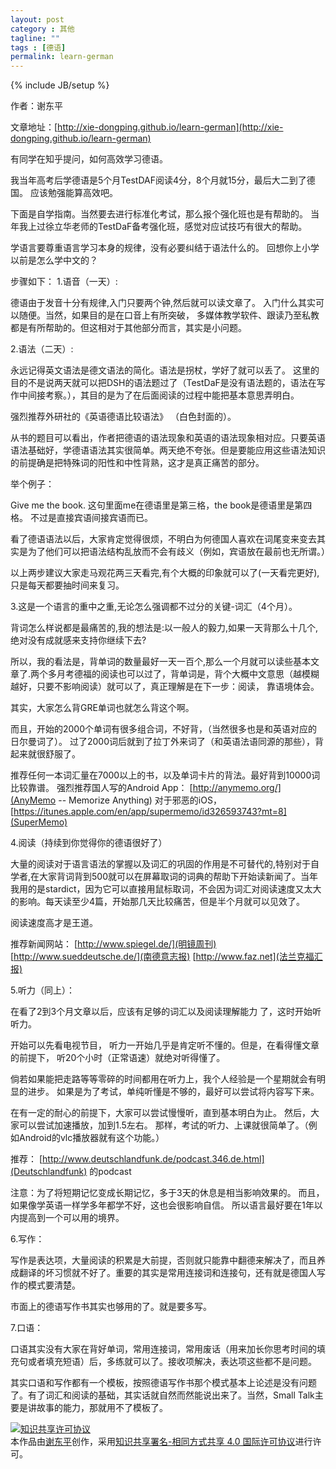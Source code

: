 ```yaml
---
layout: post
category : 其他
tagline: ""
tags : [德语]
permalink: learn-german
---
```

{% include JB/setup %}


作者：谢东平

文章地址：[http://xie-dongping.github.io/learn-german](http://xie-dongping.github.io/learn-german)

有同学在知乎提问，如何高效学习德语。

我当年高考后学德语是5个月TestDAF阅读4分，8个月就15分，最后大二到了德国。
应该勉强能算高效吧。

下面是自学指南。当然要去进行标准化考试，那么报个强化班也是有帮助的。
当年我上过徐立华老师的TestDaF备考强化班，感觉对应试技巧有很大的帮助。

学语言要尊重语言学习本身的规律，没有必要纠结于语法什么的。
回想你上小学以前是怎么学中文的？

步骤如下：
1.语音（一天）:

德语由于发音十分有规律,入门只要两个钟,然后就可以读文章了。 入门什么其实可以随便。当然，如果目的是在口音上有所突破，
多媒体教学软件、跟读乃至私教都是有所帮助的。但这相对于其他部分而言，其实是小问题。

2.语法（二天）:

永远记得英文语法是德文语法的简化。语法是拐杖，学好了就可以丢了。 这里的目的不是说两天就可以把DSH的语法题过了（TestDaF是没有语法题的，语法在写作中间接考察。），其目的是为了在后面阅读的过程中能把基本意思弄明白。

强烈推荐外研社的《英语德语比较语法》 （白色封面的）。

从书的题目可以看出，作者把德语的语法现象和英语的语法现象相对应。只要英语语法基础好，学德语语法其实很简单。两天绝不夸张。但是要能应用这些语法知识的前提确是把特殊词的阳性和中性背熟，这才是真正痛苦的部分。

举个例子：

Give me the book. 这句里面me在德语里是第三格，the book是德语里是第四格。
不过是直接宾语间接宾语而已。

看了德语语法以后，大家肯定觉得很烦，不明白为何德国人喜欢在词尾变来变去其实是为了他们可以把语法结构乱放而不会有歧义（例如，宾语放在最前也无所谓。）

以上两步建议大家走马观花两三天看完,有个大概的印象就可以了(一天看完更好),只是每天都要抽时间来复习。

3.这是一个语言的重中之重,无论怎么强调都不过分的关键-词汇（4个月）。

背词怎么样说都是最痛苦的,我的想法是:以一般人的毅力,如果一天背那么十几个,绝对没有成就感来支持你继续下去?

所以，我的看法是，背单词的数量最好一天一百个,那么一个月就可以读些基本文章了.两个多月考德福的阅读也可以过了，背单词是，背个大概中文意思（越模糊越好，只要不影响阅读）就可以了，真正理解是在下一步：阅读， 靠语境体会。

其实，大家怎么背GRE单词也就怎么背这个啊。

而且，开始的2000个单词有很多组合词，不好背，（当然很多也是和英语对应的日尔曼词了）。
过了2000词后就到了拉丁外来词了（和英语法语同源的那些），背起来就很舒服了。

推荐任何一本词汇量在7000以上的书，以及单词卡片的背法。最好背到10000词比较靠谱。
强烈推荐国人写的Android App： [http://anymemo.org/](AnyMemo -- Memorize Anything)
对于邪恶的iOS，[https://itunes.apple.com/en/app/supermemo/id326593743?mt=8](SuperMemo)

4.阅读（持续到你觉得你的德语很好了） 

大量的阅读对于语言语法的掌握以及词汇的巩固的作用是不可替代的,特别对于自学者,在大家背词背到500就可以在屏幕取词的词典的帮助下开始读新闻了。当年我用的是stardict，因为它可以直接用鼠标取词，不会因为词汇对阅读速度又太大的影响。每天读至少4篇，开始那几天比较痛苦，但是半个月就可以见效了。

阅读速度高才是王道。

推荐新闻网站： 
[http://www.spiegel.de/](明镜周刊)
[http://www.sueddeutsche.de/](南德意志报)
[http://www.faz.net](法兰克福汇报)

5.听力（同上）：

在看了2到3个月文章以后，应该有足够的词汇以及阅读理解能力
了，这时开始听听力。

开始可以先看电视节目，
听力一开始几乎是肯定听不懂的。但是，在看得懂文章的前提下，
听20个小时（正常语速）就绝对听得懂了。

倘若如果能把走路等等零碎的时间都用在听力上，我个人经验是一个星期就会有明显的进步。
如果是为了考试，单纯听懂是不够的，最好可以尝试将内容写下来。

在有一定的耐心的前提下，大家可以尝试慢慢听，直到基本明白为止。
然后，大家可以尝试加速播放，加到1.5左右。
那样，考试的听力、上课就很简单了。（例如Android的vlc播放器就有这个功能。）

推荐：
[http://www.deutschlandfunk.de/podcast.346.de.html](Deutschlandfunk)
的podcast

注意：为了将短期记忆变成长期记忆，多于3天的休息是相当影响效果的。
而且，如果像学英语一样学多年都学不好，这也会很影响自信。
所以语言最好要在1年以内提高到一个可以用的境界。

6.写作：

写作是表达项，大量阅读的积累是大前提，否则就只能靠中翻德来解决了，而且养成翻译的坏习惯就不好了。重要的其实是常用连接词和连接句，还有就是德国人写作的模式要清楚。

市面上的德语写作书其实也够用的了。就是要多写。

7.口语：

口语其实没有大家在背好单词，常用连接词，常用废话（用来加长你思考时间的填充句或者填充短语）后，多练就可以了。接收项解决，表达项这些都不是问题。


其实口语和写作都有一个模板，按照德语写作书那个模式基本上论述是没有问题了。有了词汇和阅读的基础，其实话就自然而然能说出来了。当然，Small Talk主要是讲故事的能力，那就用不了模板了。


<a rel="license" href="http://creativecommons.org/licenses/by-sa/4.0/"><img alt="知识共享许可协议" style="border-width:0" src="https://i.creativecommons.org/l/by-sa/4.0/88x31.png" /></a><br />本<span xmlns:dct="http://purl.org/dc/terms/" href="http://purl.org/dc/dcmitype/Text" rel="dct:type">作品</span>由<a xmlns:cc="http://creativecommons.org/ns#" href="http://xie-dongping.github.io/learn-german" property="cc:attributionName" rel="cc:attributionURL">谢东平</a>创作，采用<a rel="license" href="http://creativecommons.org/licenses/by-sa/4.0/">知识共享署名-相同方式共享 4.0 国际许可协议</a>进行许可。

